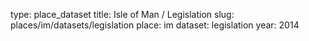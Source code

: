 type: place_dataset
title: Isle of Man / Legislation
slug: places/im/datasets/legislation
place: im
dataset: legislation
year: 2014
